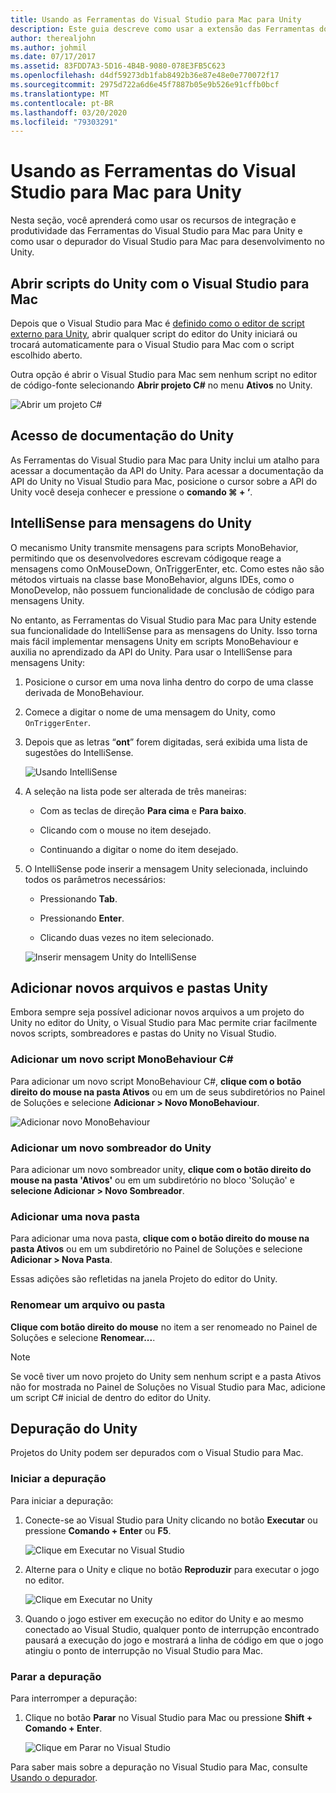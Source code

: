 ```yaml
---
title: Usando as Ferramentas do Visual Studio para Mac para Unity
description: Este guia descreve como usar a extensão das Ferramentas do Visual Studio para Mac para Unity
author: therealjohn
ms.author: johmil
ms.date: 07/17/2017
ms.assetid: 83FDD7A3-5D16-4B4B-9080-078E3FB5C623
ms.openlocfilehash: d4df59273db1fab8492b36e87e48e0e770072f17
ms.sourcegitcommit: 2975d722a6d6e45f7887b05e9b526e91cffb0bcf
ms.translationtype: MT
ms.contentlocale: pt-BR
ms.lasthandoff: 03/20/2020
ms.locfileid: "79303291"
---
```

# <a name="using-visual-studio-for-mac-tools-for-unity"></a>Usando as Ferramentas do Visual Studio para Mac para Unity

Nesta seção, você aprenderá como usar os recursos de integração e produtividade das Ferramentas do Visual Studio para Mac para Unity e como usar o depurador do Visual Studio para Mac para desenvolvimento no Unity.

## <a name="opening-unity-scripts-in-visual-studio-for-mac"></a>Abrir scripts do Unity com o Visual Studio para Mac

Depois que o Visual Studio para Mac é [definido como o editor de script externo para Unity](setup-vsmac-tools-unity.md#configure-unity-for-use-with-visual-studio-for-mac), abrir qualquer script do editor do Unity iniciará ou trocará automaticamente para o Visual Studio para Mac com o script escolhido aberto.

Outra opção é abrir o Visual Studio para Mac sem nenhum script no editor de código-fonte selecionando **Abrir projeto C#** no menu **Ativos** no Unity.

![Abrir um projeto C#](media/using-vsmac-tools-unity-image1.png)

## <a name="unity-documentation-access"></a>Acesso de documentação do Unity

As Ferramentas do Visual Studio para Mac para Unity inclui um atalho para acessar a documentação da API do Unity. Para acessar a documentação da API do Unity no Visual Studio para Mac, posicione o cursor sobre a API do Unity você deseja conhecer e pressione o **comando ⌘ + ‘**.

## <a name="intellisense-for-unity-messages"></a>IntelliSense para mensagens do Unity
O mecanismo Unity transmite mensagens para scripts MonoBehavior, permitindo que os desenvolvedores escrevam códigoque reage a mensagens como OnMouseDown, OnTriggerEnter, etc. Como estes não são métodos virtuais na classe base MonoBehavior, alguns IDEs, como o MonoDevelop, não possuem funcionalidade de conclusão de código para mensagens Unity.

No entanto, as Ferramentas do Visual Studio para Mac para Unity estende sua funcionalidade do IntelliSense para as mensagens do Unity. Isso torna mais fácil implementar mensagens Unity em scripts MonoBehaviour e auxilia no aprendizado da API do Unity. Para usar o IntelliSense para mensagens Unity:

1. Posicione o cursor em uma nova linha dentro do corpo de uma classe derivada de MonoBehaviour.

2. Comece a digitar o nome de uma mensagem do Unity, como `OnTriggerEnter`.

3. Depois que as letras “**ont**” forem digitadas, será exibida uma lista de sugestões do IntelliSense.

   ![Usando IntelliSense](media/using-vsmac-tools-unity-image2.png)

4. A seleção na lista pode ser alterada de três maneiras:

   * Com as teclas de direção **Para cima** e **Para baixo**.

   * Clicando com o mouse no item desejado.

   * Continuando a digitar o nome do item desejado.

5. O IntelliSense pode inserir a mensagem Unity selecionada, incluindo todos os parâmetros necessários:

   * Pressionando **Tab**.

   * Pressionando **Enter**.

   * Clicando duas vezes no item selecionado.

   ![Inserir mensagem Unity do IntelliSense](media/using-vsmac-tools-unity-image3.png)

## <a name="adding-new-unity-files-and-folders"></a>Adicionar novos arquivos e pastas Unity

Embora sempre seja possível adicionar novos arquivos a um projeto do Unity no editor do Unity, o Visual Studio para Mac permite criar facilmente novos scripts, sombreadores e pastas do Unity no Visual Studio.

### <a name="add-a-new-c-monobehaviour-script"></a>Adicionar um novo script MonoBehaviour C#

Para adicionar um novo script MonoBehaviour C#, **clique com o botão direito do mouse na pasta Ativos** ou em um de seus subdiretórios no Painel de Soluções e selecione **Adicionar > Novo MonoBehaviour**.

![Adicionar novo MonoBehaviour](media/using-vsmac-tools-unity-image4.png)

### <a name="add-a-new-unity-shader"></a>Adicionar um novo sombreador do Unity

Para adicionar um novo sombreador unity, **clique com o botão direito do mouse na pasta 'Ativos'** ou em um subdiretório no bloco 'Solução' e **selecione Adicionar > Novo Sombreador**.

### <a name="add-a-new-folder"></a>Adicionar uma nova pasta

Para adicionar uma nova pasta, **clique com o botão direito do mouse na pasta Ativos** ou em um subdiretório no Painel de Soluções e selecione **Adicionar > Nova Pasta**.

Essas adições são refletidas na janela Projeto do editor do Unity.

### <a name="to-rename-a-file-or-folder"></a>Renomear um arquivo ou pasta
**Clique com botão direito do mouse** no item a ser renomeado no Painel de Soluções e selecione **Renomear...**.

> [!NOTE]
> Se você tiver um novo projeto do Unity sem nenhum script e a pasta Ativos não for mostrada no Painel de Soluções no Visual Studio para Mac, adicione um script C# inicial de dentro do editor do Unity.

## <a name="unity-debugging"></a>Depuração do Unity

Projetos do Unity podem ser depurados com o Visual Studio para Mac.

### <a name="start-debugging"></a>Iniciar a depuração

Para iniciar a depuração:

1. Conecte-se ao Visual Studio para Unity clicando no botão **Executar** ou pressione **Comando + Enter** ou **F5**.

   ![Clique em Executar no Visual Studio](media/using-vsmac-tools-unity-image5.png)

2. Alterne para o Unity e clique no botão **Reproduzir** para executar o jogo no editor.

   ![Clique em Executar no Unity](media/using-vsmac-tools-unity-image6.png)

3. Quando o jogo estiver em execução no editor do Unity e ao mesmo conectado ao Visual Studio, qualquer ponto de interrupção encontrado pausará a execução do jogo e mostrará a linha de código em que o jogo atingiu o ponto de interrupção no Visual Studio para Mac.

### <a name="stop-debugging"></a>Parar a depuração

Para interromper a depuração:

1. Clique no botão **Parar** no Visual Studio para Mac ou pressione **Shift + Comando + Enter**.

   ![Clique em Parar no Visual Studio](media/using-vsmac-tools-unity-image7.png)

Para saber mais sobre a depuração no Visual Studio para Mac, consulte [Usando o depurador](debugging.md).
